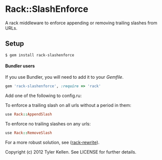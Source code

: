 # Rack::SlashEnforce

A rack middleware to enforce appending or removing trailing slashes from URLs.

## Setup

```console
$ gem install rack-slashenforce
```

#### Bundler users
If you use Bundler, you will need to add it to your *Gemfile*.

```ruby
gem 'rack-slashenforce', :require => 'rack'
```

Add one of the following to config.ru:

To enforce a trailing slash on all urls without a period in them:
```ruby
use Rack::AppendSlash
```

To enforce no trailing slashes on any urls:
```ruby
use Rack::RemoveSlash
```

For a more robust solution, see ([rack-rewrite](https://github.com/jtrupiano/rack-rewrite)).

Copyright (c) 2012 Tyler Kellen. See LICENSE for further details.